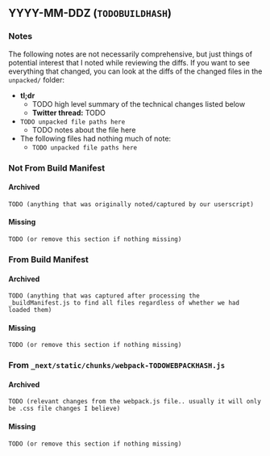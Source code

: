 ## YYYY-MM-DDZ (`TODOBUILDHASH`)

### Notes

The following notes are not necessarily comprehensive, but just things of potential interest that I noted while reviewing the diffs. If you want to see everything that changed, you can look at the diffs of the changed files in the `unpacked/` folder:

- **tl;dr**
  - TODO high level summary of the technical changes listed below
  - **Twitter thread:** TODO
- `TODO unpacked file paths here`
  - TODO notes about the file here
- The following files had nothing much of note:
  - `TODO unpacked file paths here`

### Not From Build Manifest

#### Archived

```
TODO (anything that was originally noted/captured by our userscript)
```

#### Missing

```
TODO (or remove this section if nothing missing)
```

### From Build Manifest

#### Archived

```
TODO (anything that was captured after processing the _buildManifest.js to find all files regardless of whether we had loaded them)
```

#### Missing

```
TODO (or remove this section if nothing missing)
```

### From `_next/static/chunks/webpack-TODOWEBPACKHASH.js`

#### Archived

```
TODO (relevant changes from the webpack.js file.. usually it will only be .css file changes I believe)
```

#### Missing

```
TODO (or remove this section if nothing missing)
```
